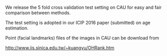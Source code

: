 We release the 5 fold cross validation test setting on CAU for easy and fair comparison between methods.

The test setting is adopted in our ICIP 2016 paper (submitted) on age estimation.

Point (facial landmarks) files of the images in CAU can be download from 

http://www.iis.sinica.edu.tw/~kuangyu/OHRank.htm